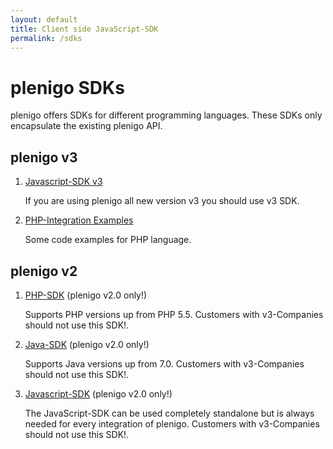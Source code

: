 ```yaml
---
layout: default
title: Client side JavaScript-SDK
permalink: /sdks
---
```


# plenigo SDKs

plenigo offers SDKs for different programming languages. These SDKs only encapsulate the existing plenigo API. 

## plenigo v3
1. [Javascript-SDK v3](/sdks/javascript-v3)

   If you are using plenigo all new version v3 you should use v3 SDK.

2. [PHP-Integration Examples](/v3_php)

   Some code examples for PHP language.


## plenigo v2

1. [PHP-SDK](/sdks/php) (plenigo v2.0 only!)

   Supports PHP versions up from PHP 5.5. Customers with v3-Companies should not use this SDK!.
   
2. [Java-SDK](/sdks/java) (plenigo v2.0 only!)

   Supports Java versions up from 7.0. Customers with v3-Companies should not use this SDK!.
   
3. [Javascript-SDK](/sdks/javascript) (plenigo v2.0 only!)

   The JavaScript-SDK can be used completely standalone but is always needed for every integration of plenigo. Customers with v3-Companies should not use this SDK!.
   
